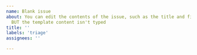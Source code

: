 ```yaml
---
name: Blank issue
about: You can edit the contents of the issue, such as the title and first comment,
  BUT the template content isn't typed
title: ''
labels: 'triage'
assignees: ''

---
```



